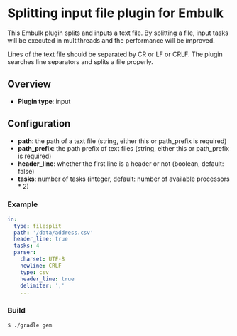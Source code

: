 # Splitting input file plugin for Embulk

This Embulk plugin splits and inputs a text file.
By splitting a file, input tasks will be executed in multithreads and the performance will be improved.   

Lines of the text file should be separated by CR or LF or CRLF. 
The plugin searches line separators and splits a file properly.

## Overview

* **Plugin type**: input

## Configuration

- **path**: the path of a text file (string, either this or path_prefix is required)
- **path_prefix**: the path prefix of text files (string,  either this or path_prefix is required)
- **header_line**: whether the first line is a header or not (boolean, default: false)
- **tasks**: number of tasks (integer, default: number of available processors * 2)

### Example

```yaml
in:
  type: filesplit
  path: '/data/address.csv'
  header_line: true
  tasks: 4
  parser:
    charset: UTF-8
    newline: CRLF
    type: csv
    header_line: true
    delimiter: ','
    ...
```

### Build

```
$ ./gradle gem
```

